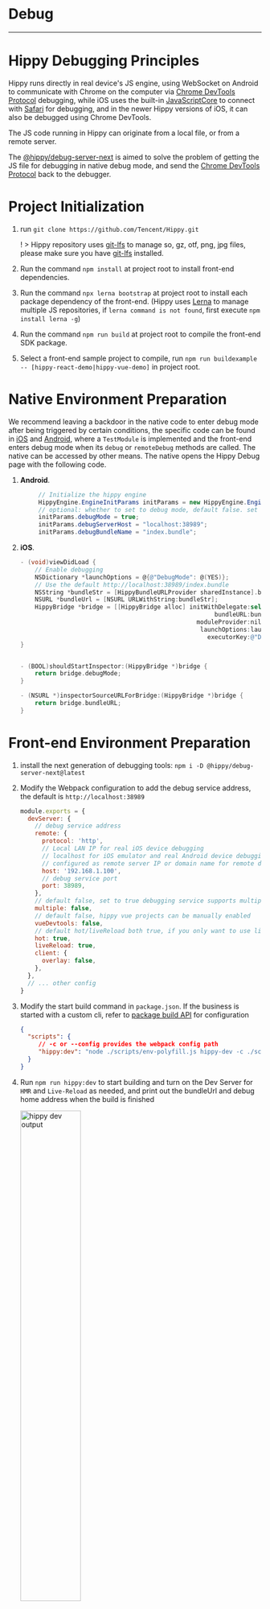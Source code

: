 # Debug

---

# Hippy Debugging Principles

Hippy runs directly in real device's JS engine, using WebSocket on Android to communicate with Chrome on the computer via [Chrome DevTools Protocol](//chromedevtools.github.io/devtools-protocol/) debugging, while iOS uses the built-in [JavaScriptCore](//developer.apple.com/documentation/javascriptcore) to connect with [Safari](//www.apple.com.cn/cn/safari/) for debugging, and in the newer Hippy versions of iOS, it can also be debugged using Chrome DevTools.

The JS code running in Hippy can originate from a local file, or from a remote server.

The [@hippy/debug-server-next](//www.npmjs.com/package/@hippy/debug-server-next) is aimed to solve the problem of getting the JS file for debugging in native debug mode, and send the [Chrome DevTools Protocol](//chromedevtools.github.io/devtools-protocol/) back to the debugger.

# Project Initialization

1. run `git clone https://github.com/Tencent/Hippy.git`

   ! > Hippy repository uses [git-lfs](https://git-lfs.github.com/) to manage so, gz, otf, png, jpg files, please make sure you have [git-lfs](https://git-lfs.github.com/) installed.

2. Run the command `npm install` at project root to install front-end dependencies.
3. Run the command `npx lerna bootstrap` at project root to install each package dependency of the front-end. (Hippy uses [Lerna](https://lerna.js.org/) to manage multiple JS repositories, if `lerna command is not found`, first execute `npm install lerna -g`)
4. Run the command `npm run build` at project root to compile the front-end SDK package.
5. Select a front-end sample project to compile, run `npm run buildexample -- [hippy-react-demo|hippy-vue-demo]` in project root.

# Native Environment Preparation

We recommend leaving a backdoor in the native code to enter debug mode after being triggered by certain conditions, the specific code can be found in [iOS](//github.com/Tencent/Hippy/blob/master/examples/ios-demo/HippyDemo/TestModule.m#L60) and  [Android](//github.com/Tencent/Hippy/blob/master/examples/android-demo/example/src/main/java/com/tencent/mtt/hippy/example/module/TestModule.java#L31), where a `TestModule` is implemented and the front-end enters debug mode when its `debug` or `remoteDebug` methods are called. The native can be accessed by other means. The native opens the Hippy Debug page with the following code.

1. **Android**.

   ```java
        // Initialize the hippy engine
        HippyEngine.EngineInitParams initParams = new HippyEngine.EngineInitParams();
        // optional: whether to set to debug mode, default false. set true for debug mode, all jsbundle are downloaded from the debug server
        initParams.debugMode = true;
        initParams.debugServerHost = "localhost:38989";
        initParams.debugBundleName = "index.bundle";
   ```

2. **iOS**.

   ```objectivec
   - (void)viewDidLoad {
       // Enable debugging
       NSDictionary *launchOptions = @{@"DebugMode": @(YES)};
       // Use the default http://localhost:38989/index.bundle
       NSString *bundleStr = [HippyBundleURLProvider sharedInstance].bundleURLString;
       NSURL *bundleUrl = [NSURL URLWithString:bundleStr];
       HippyBridge *bridge = [[HippyBridge alloc] initWithDelegate:self
                                                         bundleURL:bundleUrl
                                                    moduleProvider:nil
                                                     launchOptions:launchOptions
                                                       executorKey:@"Demo"];
   }
   
   
   - (BOOL)shouldStartInspector:(HippyBridge *)bridge {
       return bridge.debugMode;
   }
   
   - (NSURL *)inspectorSourceURLForBridge:(HippyBridge *)bridge {
       return bridge.bundleURL;
   }
   ```

# Front-end Environment Preparation

1. install the next generation of debugging tools: `npm i -D @hippy/debug-server-next@latest`
2. Modify the Webpack configuration to add the debug service address, the default is ``http://localhost:38989``

   ```javascript
   module.exports = {
     devServer: {
       // debug service address
       remote: {
         protocol: 'http',
         // Local LAN IP for real iOS device debugging
         // localhost for iOS emulator and real Android device debugging
         // configured as remote server IP or domain name for remote debugging
         host: '192.168.1.100',
         // debug service port
         port: 38989,
       },
       // default false, set to true debugging service supports multiple projects debugging at the same time without interfering with each other
       multiple: false,
       // default false, hippy vue projects can be manually enabled
       vueDevtools: false,
       // default hot/liveReload both true, if you only want to use live-reload function, please set hot to false and liveReload to true
       hot: true,
       liveReload: true,
       client: {
         overlay: false,
       },
     },
     // ... other config
   }
   ```

3. Modify the start build command in `package.json`. If the business is started with a custom cli, refer to [package build API](#debug-server-api) for configuration

   ```json
   {
     "scripts": {
        // -c or --config provides the webpack config path
        "hippy:dev": "node ./scripts/env-polyfill.js hippy-dev -c ./scripts/hippy-webpack.dev.js"
     }  
   } 
   ```

4. Run `npm run hippy:dev` to start building and turn on the Dev Server for `HMR` and `Live-Reload` as needed, and print out the bundleUrl and debug home address when the build is finished

   <img src="../assets/img/hippy-dev-output.png" alt="hippy dev output" width="50%" alt="compile output">

5. <span id="config-bundle">paste bundleUrl and click start button</span>

    <img src="../assets/img/ios-remote-debug-config.png" alt="iOS remote debug config" width="40%">

6. Start debugging with the debugger

   - Safari DevTools: Open Safari's development menu on a Mac (`Preferences` -> `Advanced` -> `Show Development Menu`) and follow the instructions below to start debugging. The Safari debugger supports iOS devices and supports `HMR & Live-Reload, Log, Sources, Memory` and other capabilities.

     <img src="../assets/img/safari-dev-process.png" alt="Safari Debugger" width="80%"/>

   - Chrome DevTools: Visit the debug home address printed in step 4 to start debugging. Chrome debugger supports Android & iOS devices with `HMR & Live-Reload, Elements, Log, Sources, Memory` capabilities.

     <img src="../assets/img/chrome-inspect.png" alt="Chrome 调试器" width="60%"/>

    If you don't use our debug homepage, you can also actively open DevTools at `chrome://inspect` by first making sure that the `Discover USB devices` checkbox is `unchecked`, then making sure that `Discover network targets` is checked, and that the `Configure` button popup contains the `localhost:38989` debug service address, and the words `Hippy debug tools for V8` should appear in the `Remote Target` below, click the `inspect` link below to open the Chrome debugger.

    ![Chrome inspect](../assets/img/chrome-inspect-process.png)

> `@hippy/debug-server-next` contains all the capabilities of `@hippy/debug-server`, a debugging tool for Hippy 3.0 that is fully backward compatible.

# Debugging Javascript

Although Hippy is a front-end framework, it still runs in the native. If the native provides a backdoor to directly link to the debugging service, you can directly use the native backdoor to connect to the native for debugging.

Here, take the official example to describe how to debug.

!> Note that the official example makes `@hippy/react` and `@hippy/vue` an [alias to the packages directory](https://github.com/Tencent/Hippy/blob/master/examples/hippy-react-demo/scripts/hippy-webpack.dev.js#L76). In order to debug the official example, you need to first use ```npm run build``` in the Hippy project root to compile the front-end SDK; or remove the alias to packages in example's ```scripts``` directory.

## iOS

iOS debugging supports both emulator and real iOS device. Since JSBundle and debugging protocols depend on network transfer, you need to make sure your device is on the same LAN as the development machine when debugging on real device. Therefore, we recommend using the emulator.

### Emulator Debugging

1. Click [Xcode on Mac AppStore](//apps.apple.com/cn/app/xcode/id497799835?l=en&mt=12) to download and install Xcode.
2. use Xcode to open `HippyDemo.xcodeproj` project file in [Hippy iOS example project](//github.com/Tencent/Hippy/tree/master/examples/ios-demo), and click run. Under normal circumstances, you should be able to start simulator and run the built-in Hippy front-end code,
3. open project [hippy-react-demo](//github.com/Tencent/Hippy/tree/master/examples/hippy-react-demo) or [hippy-vue-demo](//github.com/Tencent/Hippy/tree/master/examples/hippy-vue-demo) under`examples`. after installing the dependencies via `npm i`, use `npm run hippy:dev` to start building and debugging,
4. Go back to the simulator, [paste bundleUrl](guide/debug.md#config-bundle) and start debugging
5. If HMR or Live-Reload is enabled when the JS source file is changed, it will be refreshed automatically after compilation; otherwise, you need to press `Command + R` or `Command + D` to bring up the Reload panel to refresh it.

> If `Command + D` cannot bring up the panel, you can click `Device` -> `Shake` to force open the Reload panel

### Real iOS device debugging

1. **Real iOS device debugging only supports XCode compiled apps, and the JavaScript debugging and web inspector options need to be enabled on iOS devices**

   <img src="../assets/img/ios-safari-config.png" alt="Safari debug settings" width="60%" />

2. Make sure the iOS device and debug service are on the same LAN
3. Compile App，[paste bundleUrl](guide/debug.md#config-bundle) and start debugging

!> Note: You must ensure that the development machine and the device are on the same LAN when debugging on the real device, otherwise the JSBundle will fail to load. Neither of the following is satisfied: <br/>
&nbsp;&nbsp;(a) The development machine and the real iOS device are connected to different network environments.<br/>
&nbsp;&nbsp;(b) The development machine is connected to the network cable and the mobile device is connected to WiFi.

## Android

Android uses the [adb](//developer.android.com/studio/command-line/adb) port mapping feature to solve the communication problem between the real Android device and the development machine, but because of the efficiency of the ARM simulator, it is more recommended to use the real device for debugging.

Specific procedure: 

1. Download and install [Android Studio](//developer.android.com/studio)
2. Using Android Studio to open `Hippy Repo` root directory, which will load [Hippy Android example project](//github.com/Tencent/Hippy/tree/master/examples/android-demo).
3. Plug in your real Android device via the data cable and click Run in Android Studio. Normally, the device should already be running the `Hippy Demo` app.
4. Go back to your device and make sure that `USB debug mode` is turned on - you can enter `Developer mode`' by clicking `Build` in succession on the About page, and then turn on `USB debug mode` after you enter the `Developer mode` screen.
5. Run `adb reverse --remove-all && adb reverse tcp:38989 tcp:38989` to make sure port 38389 is not occupied.
6. Open the front-end example project [hippy-react-demo](//github.com/Tencent/Hippy/tree/master/examples/hippy-react-demo) or [hippy-vue-demo](//github.com/Tencent/Hippy/tree/master/examples/hippy-vue-demo), use npm run hippy:dev to start building and debugging service.
7. Back to your device, [paste bundleUrl](guide/debug.md#config-bundle) and start debugging
8. If HMR or Live-Reload is enabled when the JS source file is changed, it will be refreshed automatically after compilation; otherwise, you need to press `Command + R` or `Command + D` to bring up the Reload panel.

# Elements Visualization Inspection

> Android SDK min support version 2.9.0
> iOS SDK min support version 2.11.5

Hippy implements node and property mapping from front-end to native, allowing visual inspection of Elements on Chrome DevTools.

<video width="80%" controls preload="none">
  <source src="../assets/img/elements-inspect.webm" type="video/webm">
  Elements Visualization Inspection example
</video>

<br />
<br />

# HMR & Live-Reload

> min support version 2.12.0

[hippy-react-demo config script](//github.com/Tencent/Hippy/blob/master/examples/hippy-react-demo/scripts/hippy-webpack.dev.js)

[hippy-vue-demo config script](//github.com/Tencent/Hippy/blob/master/examples/hippy-vue-demo/scripts/hippy-webpack.dev.js)

<img src="../assets/img/hmr.gif" alt="HMR preview" width="80%" />
<br />
<br />

!> Please don't import HMR-related configuration in production environment.

After the developer has modified the front-end code, we can refresh the component view by `Hot Module Replacement (HMR)` retaining state, or reload the business instance by `live-reload`, as follows.

## Hippy-Vue

1. Install live-reload dependencies

   ```bash
   npm i @hippy/vue@^2.12.0
   npm i -D @hippy/debug-server-next@latest @hippy/vue-loader @hippy/vue-css-loader
   ```

2. Webpack config demo

   ```javascript
   const VueLoaderPlugin = require('@hippy/vue-loader/lib/plugin');
   const vueLoader = '@hippy/vue-loader';
 
   module.exports = {
    devServer: {
      // default hot/liveReload set to true. If you only want to use live-reload, set hot to false and liveReload to true
      hot: true,
      liveReload: true,
      client: {
        // Error masks are not supported at the moment
        overlay: false,
      },
    },
    plugins: [
      new VueLoaderPlugin(),
      // add other plugin ...
    ],
    module: {
      rules: [
        {
          test: /\.vue$/,
          use: [
            vueLoader,
          ],
        },
      ],
      // add other loaders ...
    }
   }
   ```

3. package.json configuration.

   ```json
   {
     "scripts": {
         // -c or --config provides webpack config path
        "hippy:dev": "node ./scripts/env-polyfill.js hippy-dev -c ./scripts/hippy-webpack.dev.js"     }  
   } 
   ```

4. start development: `npm run hippy:dev`

5. **If the Android device is disconnected, you need to manually forward the port with adb:** `adb reverse tcp:38989 tcp:38989`.

6. iOS hot update: iOS devices need to be proxied to the development machine or on the same network segment to use the HMR capability. Webpack configuration is modified as shown below, for the emulator, which is on the same network segment as the development machine, the IP is accessible by setting to `localhost`.

    ```javascript
    module.exports = {
      devServer: {
        host: '<your_ip_or_localhost_with_proxy>',
      },
    }
    ```


## Hippy-React

1. install HMR

   ```bash
   npm i @hippy/react@^2.12.0
   npm i -D @hippy/debug-server-next@latest @hippy/hippy-react-refresh-webpack-plugin react-refresh
   ```

2. Webpack configuration example

   ```javascript
   const ReactRefreshWebpackPlugin = require('@hippy/hippy-react-refresh-webpack-plugin');
 
   module.exports = {
     devServer: {
       // default hot, liveReload are true, if you only want to use live-reload function, please set hot to false and liveReload to true
       hot: true,
       liveReload: true,
       client: {
         // Error masks are not supported at the moment
         overlay: false,
       },
     },
     plugins: [
       new ReactRefreshWebpackPlugin({
         // Error masks are not supported at this time
         overlay: false,
       }),
     ],
     module: {
       rules: [
         {
           test: /\.(jsx?)$/,
           use: [
             {
               loader: 'babel-loader',
               options: {
                 sourceType: 'unambiguous',
                 presets: [
                  '@babel/preset-react',
                  [
                    '@babel/preset-env',
                    {
                      targets: {
                        chrome: 57,
                        ios: 9,
                      },
                    },
                  ],
                 ],
                 plugins: [
                   ['@babel/plugin-proposal-class-properties'],
                   ['@babel/plugin-proposal-decorators', { legacy: true }],
                   ['@babel/plugin-transform-runtime', { regenerator: true }],
                   // add react-refresh babel plugin
                   require.resolve('react-refresh/babel'),
                 ],
               },
             },
           ],
         },
       // other loader ...
       ],
     },
   };
   ```

3. package.json configuration.

   ```json
   {
      "scripts": {
        // -c or --config provide Webpack config path
        "hippy:dev": "node ./scripts/env-polyfill.js hippy-dev -c ./scripts/hippy-webpack.dev.js"
      }
   }
   ```

4. Run the `npm run hippy:dev` commands.

5. **If the Android device is disconnected, you need to manually forward the port with adb:** `adb reverse tcp:38989 tcp:38989`.

6. iOS hot update: iOS devices need to be proxied to the development machine or on the same network segment to use the HMR capability. Webpack configuration is modified as shown below, for the emulator, which is on the same network segment as the development machine, the IP is accessible by writing ``localhost``.

    ```javascript
    module.exports = {
      devServer: {
        host: '<your_ip_or_localhost_with_proxy>',
      },
    }
    ```

# Vue Devtools

> Minimum supported version 2.13.7

Support for debugging Vue component trees, component state, routes, store, and event performance

<video width="80%" controls preload="none">
  <source src="../assets/img/hippy-vue-devtools.webm" type="video/webm">
  Vue Devtools example
</video>

1. install vue-devtools dependencies.

   ```bash
   npm i @hippy/vue@^2.13.7 @hippy/vue-router@^2.13.7
   npm i @hippy/debug-server-next@latest -D
   ```

2. open vue devtools

   ```js
   module.exports = {
    devServer: {
       remote: {
         protocol: 'https',
         host: 'devtools.qq.com',
         port: 443,
       },
      // default is false, when enabled, vue debugging commands will be distributed via the remote debugging service specified in the remote field
      vueDevtools: true
    },
   ```

! > Vue Devtools configuration will inject debugging code at runtime, which may have some performance impact, please do not introduce it in the production environment.

# React Devtools

> Min support client version 2.13.7<br />
> Min support front-end version 2.14.0

Support for debugging React component tree, component state, route, performance, etc.

<video width="80%" controls preload="none">
  <source src="../assets/img/hippy-react-devtools.webm" type="video/webm">
  React Devtools Demo
</video>

Configuration

1. Install react devtools dependencies:

   ```bash
   npm i @hippy/react@^2.14.0
   npm i @hippy/debug-server-next@latest -D
   ```

2. Open react devtools

   ```js
   module.exports = {
    devServer: {
       remote: {
         protocol: 'https',
         host: 'devtools.qq.com',
         port: 443,
       },
      // default false, which will distribute react debugging commands through the remote debugging service specified by the `remote` field.
      reactDevtools: true
    },
    module: {
      rules: [
        {
          test: /\. (jsx?)$/,
          // must add the following line. to make babel ignore react-devtools plugin
          exclude: /@hippy\/hippy-react-devtools-plugin/,
          use: [
            {
              loader: 'babel-loader',
              options: {
                sourceType: 'unambiguous',
                presets: [
                  '@babel/preset-react',
                  [
                    '@babel/preset-env',
                    {
                      targets: {
                        chrome: 57,
                        ios: 9,
                      },
                    },
                  ],
                ],
                plugins: [
                  ['@babel/plugin-proposal-class-properties'],
                  ['@babel/plugin-proposal-decorators', { legacy: true }],
                  ['@babel/plugin-transform-runtime', { regenerator: true }],
                  require.resolve('react-refresh/babel'),
                ],
              },
            },
          ],
        },
      ],
    },
   }
   ```

!> React Devtools configuration injects debugging code at runtime, which may have some performance impact, please do not introduce it in production environment.

Translated with www.DeepL.com/Translator (free version)

# Build & Compile API

`@hippy/debug-server-next` provides command `hippy-debug` and `hippy-dev` to debug and compile. In addition, it provides <span id="debug-server-api"> interface for custom CLI tools to call.</span>:

```javascript
const { webpack } = require('@hippy/debug-server-next');

// start webpack compiling, supports HMR and other ability
webpack(webpackConfig, (err, stats) => {
  // handle webpack callbacks
});
```

# Remote Debugging

Local debugging has two pain points.

1. unable to cover all models and difficult in locating problems from user feedback.
2. unable to get rid of the data cable.

Then we can consider using remote debugging for these scenarios, with the following preview.

<video width="80%" controls preload="none">
  <source src="../assets/img/remote-debug-demo.webm" type="video/webm">
  Remote debug example
</video>


## Front-end Usage Configuration

1. Install the next generation debugging tool: `npm i -D @hippy/debug-server-next@latest`.

2. Modify the Webpack configuration and add `remote` field to configure the compilation product upload address and debug service address (default http://127.0.0.1:38989). For security reasons, the official remote debugging service is not available on the public network, you need to deploy it [privately](https://github.com/hippy-contrib/debug-server-next/blob/main/doc/deploy.md) by yourself.

   ```js
   module.exports = {
     devServer: {
       // The remote debug address, configured as the address of your private debug service
       remote: {
         protocol: 'https',
         host: 'devtools.qq.com',
         port: 443,
         // Configure the scheme for the host app to scan and load, if you don't need to scan, you may not configure it
         qrcode: (bundleUrl) => {
           // must specify business bundleName
           const bundleName = 'QQGroupGameRank';
           return `mqqapi://hippy/remoteDebug?bundleName=${bundleName}&bundleUrl=${encodeURIComponent(bundleUrl)}`;
         }
       },
       client: {
         overlay: false,
       },
     },
     // other config ...
   }
   ```

   !> Configure that the compilation product will be uploaded to the remote end when debugging remotely and deleted after debugging is finished. As a precaution, make sure that the code does not contain sensitive information (e.g. keys, etc.).

   !> When debugging remotely, `publicPath` will be set to `{protocol}://${host}:${port}/<hash>/` to distinguish between different business.

   !> [when business loads remote js sub-bundles](guide/dynamic-import.md#remote-bundle), if `customChunkPath` is not configured, the address of `publicPath` will be used by default, please make sure the remote subpackage is also uploaded to the debug server at the same time.

3. Start the build: `npm run hippy:dev`, and the debug message will be printed when the build is finished:

   <img src="../assets/img/remote-debug-webpack-output.png" width="80%" />

   where the three printed fields are:

   - bundleUrl: the address of the JSBundle for remote debugging, filled in the `remoteServerUrl` field of the host App
   - debug page: the debugging home page of the PC side
   - bundleUrl scheme: scheme of the host App's code scanning


## Host App Configuration

Set Host App debugMode to true and pass in the bundleUrl generated by front-end Webpack for remote wireless debugging, we recommend the host to use input box or scan QR code to pass in.

1. **Android**

   ```java
    // initialize hippy engine
    HippyEngine.EngineInitParams initParams = new HippyEngine.EngineInitParams();
    initParams.debugMode = true;
    initParams.remoteServerUrl = ""; // remote debug bundleUrl
   ```

2. **iOS**

   ```objectivec
   - (void)viewDidLoad {
       // Enable debugging
       NSDictionary *launchOptions = @{@"DebugMode": @(YES)};
       NSString *bundleStr = ""; // remote debug bundleUrl
       NSURL *bundleUrl = [NSURL URLWithString:bundleStr];
       HippyBridge *bridge = [[HippyBridge alloc] initWithDelegate:self
                                                         bundleURL:bundleUrl
                                                    moduleProvider:nil
                                                     launchOptions:launchOptions
                                                       executorKey:@"Demo"];
   }
   
   - (BOOL)shouldStartInspector:(HippyBridge *)bridge {
       return bridge.debugMode;
   }
   
   - (NSURL *)inspectorSourceURLForBridge:(HippyBridge *)bridge {
       return bridge.bundleURL;
   }
   ```

## List of supported capabilities for remote debugging

> min support version 2.13.1

| Platform | HMR & Live-Reload | Elements | Log | Sources | Memory |
|:--------:|:---:|:-------:|:---:|:------:|:------:|
| Android  | ✅ | ✅ | ✅ | ✅ | ✅ |
|   iOS    | ✅ | ✅ | ❌ | ❌ | ❌ |

<br />

# Framework Log

Both hippy-react and hippy-vue will output the information of communicating with native, including the js-native node operations, events sent/received. These logs are actually very helpful for business debugging, allowing developers to understand how the front-end framework translates code into a syntax that the native can understand. When you encounter problems, please first check the framework communication logs, as they can basically locate most of the problems.

If you need to turn off the logs, you can add `silent: true` to hippy-react's `new Hippy` startup parameters, or  turn on `Vue.config.silent = true;` in hippy-vue project entry file.

<img src="../assets/img/inspectDebugInfo.png" alt="Communication Info" width="60%"/>

